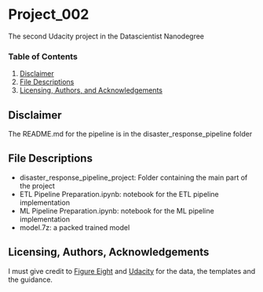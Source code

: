 # Project_002
The second Udacity project in the Datascientist Nanodegree

### Table of Contents

1. [Disclaimer](#disclaimer)
2. [File Descriptions](#files)
3. [Licensing, Authors, and Acknowledgements](#licensing)

## Disclaimer <a name="disclaimer"></a>

The README.md for the pipeline is in the disaster_response_pipeline folder

## File Descriptions <a name="files"></a>

- disaster_response_pipeline_project: Folder containing the main part of the project 
- ETL Pipeline Preparation.ipynb: notebook for the ETL pipeline implementation
- ML Pipeline Preparation.ipynb: notebook for the ML pipeline implementation
- model.7z: a packed trained model

## Licensing, Authors, Acknowledgements<a name="licensing"></a>

I must give credit to [Figure Eight](https://www.figure-eight.com/) and [Udacity](https://www.udacity.com) for the data, the templates and the guidance.
